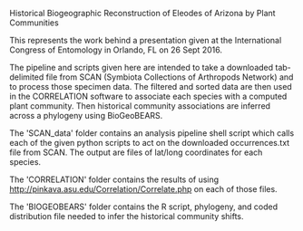 Historical Biogeographic Reconstruction of Eleodes of Arizona by Plant Communities

This represents the work behind a presentation given at the International Congress of Entomology in Orlando, FL on 26 Sept 2016.

The pipeline and scripts given here are intended to take a downloaded tab-delimited file from SCAN (Symbiota Collections of Arthropods Network) and to process those specimen data.  The filtered and sorted data are then used in the CORRELATION software to associate each species with a computed plant community.  Then historical community associations are inferred across a phylogeny using BioGeoBEARS.

The 'SCAN_data' folder contains an analysis pipeline shell script which calls each of the given python scripts to act on the downloaded occurrences.txt file from SCAN.  The output are files of lat/long coordinates for each species.

The 'CORRELATION' folder contains the results of using http://pinkava.asu.edu/Correlation/Correlate.php on each of those files.

The 'BIOGEOBEARS' folder contains the R script, phylogeny, and coded distribution file needed to infer the historical community shifts.
